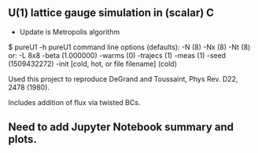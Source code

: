 ## U(1) lattice gauge simulation in (scalar) C


* Update is Metropolis algorithm

$ pureU1 -h
pureU1 command line options (defaults):
        -N (8)  -Nx (8) -Nt (8)
         or: -L 8x8
        -beta (1.000000)
        -warms (0)
        -trajecs (1)
        -meas (1)
        -seed (1509432272)
        -init [cold, hot, or file filename] (cold)


Used this project to reproduce DeGrand and Toussaint, Phys Rev. D22, 2478 (1980).

Includes addition of flux via twisted BCs.

Need to add Jupyter Notebook summary and plots.
----------------------------------------------
